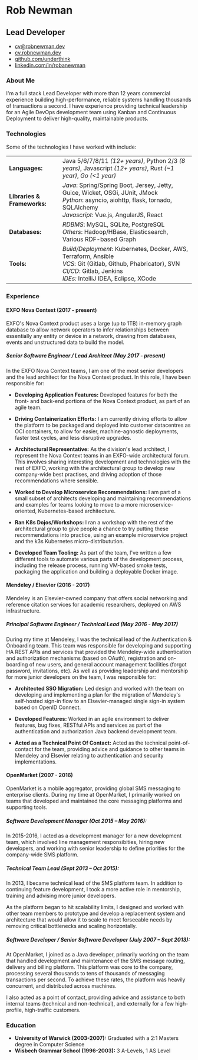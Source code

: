 # Rob Newman

## Lead Developer

* [cv@robnewman.dev](mailto:cv@robnewman.dev)
* [cv.robnewman.dev](https://cv.robnewman.dev/)
* [github.com/underthink](http://github.com/underthink)
* [linkedin.com/in/robanewman](http://uk.linkedin.com/in/robanewman)

### About Me

I'm a full stack Lead Developer with more than 12 years commercial experience building high-performance, reliable systems handling thousands of transactions a second. I have experience providing technical leadership for an Agile DevOps development team using Kanban and Continuous Deployment to deliver high-quality, maintainable products.

### Technologies

Some of the technologies I have worked with include:

| | |
|-|-|
| **Languages:** | Java 5/6/7/8/11 _(12+ years)_, Python 2/3 _(8 years)_, Javascript _(12+ years)_, Rust _(~1 year)_, _Go (<1 year)_ |
| **Libraries & Frameworks:** | _Java_: Spring/Spring Boot, Jersey, Jetty, Guice, Wicket, OSGi, JUnit, JMock <br/> _Python_: asyncio, aiohttp, flask, tornado, SQLAlchemy <br/> _Javascript_: Vue.js, AngularJS, React |
| **Databases:** | _RDBMS_: MySQL, SQLite, PostgreSQL <br/> _Others_: Hadoop/HBase, Elasticsearch, Various RDF-based Graph |
| **Tools:** |  _Build/Deployment_: Kubernetes, Docker, AWS, Terraform, Ansible<br/> _VCS_: Git (Gitlab, Github, Phabricator), SVN<br/> _CI/CD_: Gitlab, Jenkins<br/> _IDEs:_ IntelliJ IDEA, Eclipse, XCode <br/> |

### Experience

#### EXFO Nova Context (2017 - present)

EXFO's Nova Context product uses a large (up to 1TB) in-memory graph database to allow network operators to infer relationships between essentially any entity or device in a network, drawing from databases, events and unstructured data to build the model.

##### Senior Software Engineer / Lead Architect (May 2017 - present)

In the EXFO Nova Context teams, I am one of the most senior developers and the lead architect for the Nova Context product. In this role, I have been responsible for:

* **Developing Application Features:** Developed features for both the front- and back-end portions of the Nova Context product, as part of an agile team.

* **Driving Containerization Efforts:** I am currently driving efforts to allow the platform to be packaged and deployed into customer datacentres as OCI containers, to allow for easier, machine-agnostic deployments, faster test cycles, and less disruptive upgrades.

* **Architectural Representative:** As the division's lead architect, I represent the Nova Context teams in an EXFO-wide architectural forum. This involves sharing interesting development and technologies with the rest of EXFO, working with the architectural group to develop new company-wide best practises, and driving adoption of those recommendations where sensible.

* **Worked to Develop Microservice Recommendations:** I am part of a small subset of architects developing and maintaining recommendations and examples for teams looking to move to a more microservice-oriented, Kubernetes-based architecture.

* **Ran K8s Dojos/Workshops:** I ran a workshop with the rest of the architectural group to give people a chance to try putting these recommendations into practice, using an example microservice project and the k3s Kubernetes micro-distributution.

* **Developed Team Tooling:** As part of the team, I've written a few different tools to automate various parts of the development process, including the release process, running VM-based smoke tests, packaging the application and building a deployable Docker image.

#### Mendeley / Elsevier (2016 - 2017)

Mendeley is an Elsevier-owned company that offers social networking and reference citation services for academic researchers, deployed on AWS infrastructure.

##### Principal Software Engineer / Technical Lead (May 2016 - May 2017)

During my time at Mendeley, I was the technical lead of the Authentication & Onboarding team. This team was responsible for developing and supporting HA REST APIs and services that provided the Mendeley-wide authentication and authorization mechanisms (based on OAuth), registration and on-boarding of new users, and general account management facilities (forgot password, invitations, etc). As well as providing leadership and mentorship for more junior developers on the team, I was responsible for:

 * **Architected SSO Migration:** Led design and worked with the team on developing and implementing a plan for the migration of Mendeley's self-hosted sign-in flow to an Elsevier-managed single sign-in system based on OpenID Connect.

 * **Developed Features:** Worked in an agile environment to deliver features, bug fixes, RESTful APIs and services as part of the authentication and authorization Java backend development team.

 * **Acted as a Technical Point Of Contact:** Acted as the technical point-of-contact for the team, providing advice and guidance to other teams in Mendeley and Elsevier relating to authentication and security implementations.

#### OpenMarket (2007 - 2016)

OpenMarket is a mobile aggregator, providing global SMS messaging to enterprise clients. During my time at OpenMarket, I primarily worked on teams that developed and maintained the core messaging platforms and supporting tools.

##### Software Development Manager (Oct 2015 – May 2016):

In 2015-2016, I acted as a development manager for a new development team, which involved line management responsibities, hiring new developers, and working with senior leadership to define priorities for the company-wide SMS platform.

##### Technical Team Lead (Sept 2013 – Oct 2015):

In 2013, I became technical lead of the SMS platform team. In addition to continuing feature development, I took a more active role in mentorship, training and advising more junior developers.

As the platform began to hit scalability limits, I designed and worked with other team members to prototype and develop a replacement system and architecture that would allow it to scale to meet forseeable needs by removing critical bottlenecks and scaling horizontally.

##### Software Developer / Senior Software Developer (July 2007 – Sept 2013):

At OpenMarket, I joined as a Java developer, primarily working on the team that handled development and maintenance of the SMS message routing, delivery and billing platform. This platform was core to the company, processing several thousands to tens of thousands of messaging transactions per second. To achieve these rates, the platform was heavily concurrent, and distributed across machines.

I also acted as a point of contact, providing advice and assistance to both internal teams (technical and non-technical), and externally for a few high-profile, high-traffic customers.

### Education

* **University of Warwick (2003-2007):** Graduated with a 2:1 Masters degree in Computer Science
* **Wisbech Grammar School (1996-2003):** 3 A-Levels, 1 AS Level

